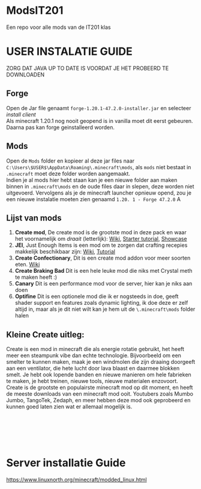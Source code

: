 # ModsIT201
Een repo voor alle mods van de IT201 klas

# USER INSTALATIE GUIDE
ZORG DAT JAVA UP TO DATE IS VOORDAT JE HET PROBEERD TE DOWNLOADEN
## Forge
Open de Jar file genaamt `forge-1.20.1-47.2.0-installer.jar` en selecteer *install client* <br>
Als minecraft 1.20.1 nog nooit geopend is in vanilla moet dit eerst gebeuren. Daarna pas kan forge geinstalleerd worden. 

## Mods
Open de `Mods` folder en kopieer al deze jar files naar `C:\Users\$USER$\AppData\Roaming\.minecraft\mods`, als `mods` niet bestaat in `.minecraft` moet deze folder worden aangemaakt. <br>
Indien je al mods hier hebt staan kan je een nieuwe folder aan maken binnen in `.minecraft\mods` en de oude files daar in slepen, deze worden niet uitgevoerd. Vervolgens als je de minecraft launcher opnieuw opend, zou je een nieuwe instalatie moeten zien genaamd `1.20. 1 - Forge 47.2.0` A


## Lijst van mods
1. **Create mod**, De create mod is de grootste mod in deze pack en waar het voornamelijk om _draait_ (letterlijk): [Wiki](https://create.fandom.com/wiki/Create_Mod_Wiki), [Starter tutorial](https://www.youtube.com/watch?v=NQIAvYO_Ras), [Showcase](https://www.youtube.com/watch?v=rR8W-f9YhYA)
2. **JEI**, Just Enough Items is een mod om te zorgen dat crafting recepies makkelijk beschikbaar zijn: [Wiki](https://ftb.fandom.com/wiki/JEI), [Tutorial](https://www.youtube.com/watch?v=c77g2imldpk)
3. **Create Confectionary**, Dit is een create mod addon voor meer soorten eten. [Wiki](https://www.curseforge.com/minecraft/mc-mods/create-confectionery)
4. **Create Braking Bad** Dit is een hele leuke mod die niks met Crystal meth te maken heeft :)
5. **Canary** Dit is een performance mod voor de server, hier kan je niks aan doen
6. **Optifine** Dit is een optionele mod die ik er nogsteeds in doe, geeft shader support en features zoals dynamic lighting, ik doe deze er zelf altijd in, maar als je dit niet wilt kan je hem uit de `\.minecraft\mods` folder halen  

## Kleine Create uitleg:
Create is een mod in minecraft die als energie rotatie gebruikt, het heeft meer een steampunk vibe dan echte technologie. Bijvoorbeeld om een smelter te kunnen maken, maak je een windmolen die zijn draaing doorgeeft aan een ventilator, die hete lucht door lava blaast en daarmee blokken smelt. Je hebt ook lopende banden en nieuwe manieren om hele fabrieken te maken, je hebt treinen, nieuwe tools, nieuwe materialen enzovoort. Create is de grootste en populairste minecraft mod op dit moment, en heeft de meeste downloads van een minecraft mod ooit. Youtubers zoals Mumbo Jumbo, TangoTek, Zedaph, en meer hebben deze mod ook geprobeerd en kunnen goed laten zien wat er allemaal mogelijk is.
<br>
<br>
<br>
<br>
<br>
<br>

# Server installatie Guide
https://www.linuxnorth.org/minecraft/modded_linux.html